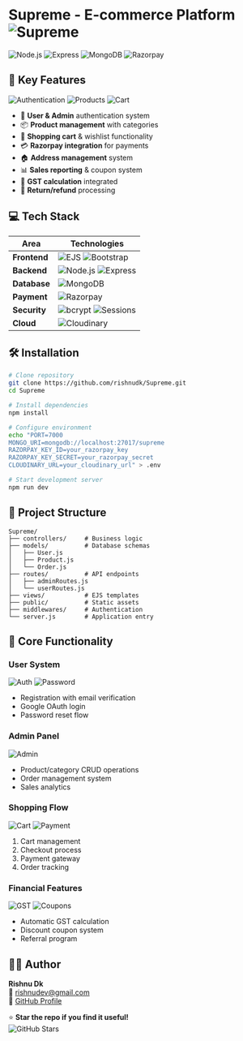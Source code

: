 
# Supreme - E-commerce Platform ![Supreme](https://img.shields.io/badge/Supreme-E--commerce-important)

![Node.js](https://img.shields.io/badge/Node.js-18.x-success?logo=node.js) ![Express](https://img.shields.io/badge/Express-4.x-lightgrey?logo=express) ![MongoDB](https://img.shields.io/badge/MongoDB-6.0-green?logo=mongodb) ![Razorpay](https://img.shields.io/badge/Payment-Razorpay-blueviolet)

## 🚀 Key Features
![Authentication](https://img.shields.io/badge/Auth-User+Admin-blue) ![Products](https://img.shields.io/badge/Products-Management-orange) ![Cart](https://img.shields.io/badge/Cart+Wishlist-Integrated-success)

- 🔐 **User & Admin** authentication system
- 📦 **Product management** with categories
- 🛒 **Shopping cart** & wishlist functionality
- 💳 **Razorpay integration** for payments
- 🏠 **Address management** system
- 📊 **Sales reporting** & coupon system
- 🧾 **GST calculation** integrated
- 🔄 **Return/refund** processing

## 💻 Tech Stack
| Area | Technologies |
|------|--------------|
| **Frontend** | ![EJS](https://img.shields.io/badge/EJS-3.x-red) ![Bootstrap](https://img.shields.io/badge/Bootstrap-5.x-purple?logo=bootstrap) |
| **Backend** | ![Node.js](https://img.shields.io/badge/Node.js-18.x-green?logo=node.js) ![Express](https://img.shields.io/badge/Express-4.x-lightgrey?logo=express) |
| **Database** | ![MongoDB](https://img.shields.io/badge/MongoDB-6.0-green?logo=mongodb) |
| **Payment** | ![Razorpay](https://img.shields.io/badge/Razorpay-API-blueviolet) |
| **Security** | ![bcrypt](https://img.shields.io/badge/bcrypt-5.x-yellow) ![Sessions](https://img.shields.io/badge/express--session-1.x-lightgrey) |
| **Cloud** | ![Cloudinary](https://img.shields.io/badge/Cloudinary-CDN-blue?logo=cloudinary) |

## 🛠️ Installation
```bash
# Clone repository
git clone https://github.com/rishnudk/Supreme.git
cd Supreme

# Install dependencies
npm install

# Configure environment
echo "PORT=7000
MONGO_URI=mongodb://localhost:27017/supreme
RAZORPAY_KEY_ID=your_razorpay_key
RAZORPAY_KEY_SECRET=your_razorpay_secret
CLOUDINARY_URL=your_cloudinary_url" > .env

# Start development server
npm run dev
```

## 📂 Project Structure
```
Supreme/
├── controllers/     # Business logic
├── models/          # Database schemas
│   ├── User.js
│   ├── Product.js
│   └── Order.js
├── routes/          # API endpoints
│   ├── adminRoutes.js
│   └── userRoutes.js
├── views/           # EJS templates
├── public/          # Static assets
├── middlewares/     # Authentication
└── server.js        # Application entry
```

## 🌟 Core Functionality
### User System
![Auth](https://img.shields.io/badge/Google_OAuth-Enabled-success) ![Password](https://img.shields.io/badge/Password_Reset-Supported-blue)
- Registration with email verification
- Google OAuth login
- Password reset flow

### Admin Panel
![Admin](https://img.shields.io/badge/Admin-Dashboard-red)
- Product/category CRUD operations
- Order management system
- Sales analytics

### Shopping Flow
![Cart](https://img.shields.io/badge/Cart-Processing-yellowgreen) ![Payment](https://img.shields.io/badge/Razorpay-Integrated-blueviolet)
1. Cart management
2. Checkout process
3. Payment gateway
4. Order tracking

### Financial Features
![GST](https://img.shields.io/badge/GST-12%25-orange) ![Coupons](https://img.shields.io/badge/Coupons-Discounts-green)
- Automatic GST calculation
- Discount coupon system
- Referral program

## 👨‍💻 Author
**Rishnu Dk**  
📧 [rishnudev@gmail.com](mailto:rishnudev@gmail.com)  
🔗 [GitHub Profile](https://github.com/rishnudk)  

⭐ **Star the repo if you find it useful!**  
![GitHub Stars](https://img.shields.io/github/stars/rishnudk/Supreme?style=social)
```

